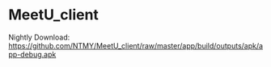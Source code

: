# MeetU_client

Nightly Download: https://github.com/NTMY/MeetU_client/raw/master/app/build/outputs/apk/app-debug.apk
